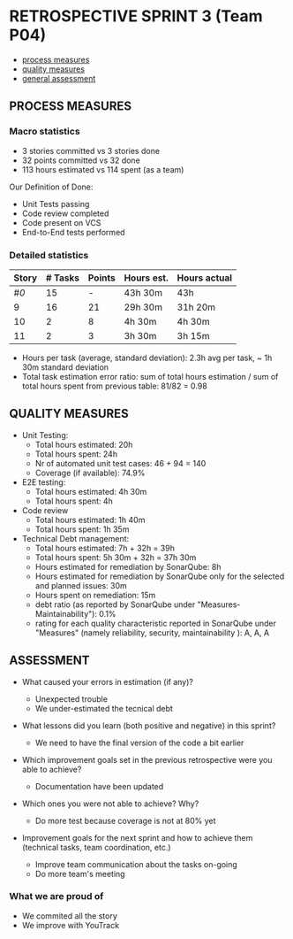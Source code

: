 # RETROSPECTIVE SPRINT 3 (Team P04)

- [process measures](#process-measures)
- [quality measures](#quality-measures)
- [general assessment](#assessment)

## PROCESS MEASURES

### Macro statistics

- 3 stories committed vs 3 stories done
- 32 points committed vs 32 done
- 113 hours estimated vs 114 spent (as a team)

Our Definition of Done:

- Unit Tests passing
- Code review completed
- Code present on VCS
- End-to-End tests performed

### Detailed statistics

| Story | # Tasks | Points | Hours est. | Hours actual |
| ----- | ------- | ------ | ---------- | ------------ |
| _#0_  | 15      | -      | 43h 30m    | 43h          |
| 9     | 16      | 21     | 29h 30m    | 31h 20m      |
| 10    | 2       | 8      | 4h 30m     | 4h 30m       |
| 11    | 2       | 3      | 3h 30m     | 3h 15m       |

- Hours per task (average, standard deviation): 2.3h avg per task, ~ 1h 30m standard deviation
- Total task estimation error ratio: sum of total hours estimation / sum of total hours spent from previous table: 81/82 = 0.98

## QUALITY MEASURES

- Unit Testing:
  - Total hours estimated: 20h
  - Total hours spent: 24h
  - Nr of automated unit test cases: 46 + 94 = 140
  - Coverage (if available): 74.9%
- E2E testing:
  - Total hours estimated: 4h 30m
  - Total hours spent: 4h
- Code review
  - Total hours estimated: 1h 40m
  - Total hours spent: 1h 35m
- Technical Debt management:
  - Total hours estimated: 7h + 32h = 39h
  - Total hours spent: 5h 30m + 32h = 37h 30m
  - Hours estimated for remediation by SonarQube: 8h
  - Hours estimated for remediation by SonarQube only for the selected and planned issues: 30m
  - Hours spent on remediation: 15m
  - debt ratio (as reported by SonarQube under "Measures-Maintainability"): 0.1%
  - rating for each quality characteristic reported in SonarQube under "Measures" (namely reliability, security, maintainability ): A, A, A

## ASSESSMENT

- What caused your errors in estimation (if any)?

  - Unexpected trouble
  - We under-estimated the tecnical debt

- What lessons did you learn (both positive and negative) in this sprint?

  - We need to have the final version of the code a bit earlier

- Which improvement goals set in the previous retrospective were you able to achieve?

  - Documentation have been updated

- Which ones you were not able to achieve? Why?

  - Do more test because coverage is not at 80% yet

- Improvement goals for the next sprint and how to achieve them (technical tasks, team coordination, etc.)

  - Improve team communication about the tasks on-going
  - Do more team's meeting

### What we are proud of

- We commited all the story
- We improve with YouTrack
